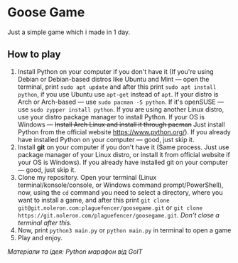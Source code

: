 # Goose Game
Just a simple game which i made in 1 day.

## How to play
1. Install Python on your computer if you don't have it (If you're using Debian or Debian-based distros like Ubuntu and Mint — open the terminal, print `sudo apt update` and after this print `sudo apt install python`, if you use Ubuntu use `apt-get` instead of `apt`. If your distro is Arch or Arch-based — use `sudo pacman -S python`. If it's openSUSE — use `sudo zypper install python`. If you are using another Linux distro, use your distro package manager to install Python. If your OS is Windows — ~~Install Arch Linux and install it through pacman~~ Just install Python from the official website https://www.python.org/). If you already have installed Python on your computer — good, just skip it.
2. Install **git** on your computer if you don't have it (Same process. Just use package manager of your Linux distro, or install it from official website if your OS is Windows). If you already have installed git on your computer — good, just skip it.
3. Clone my repository. Open your terminal (Linux terminal/konsole/console, or Windows command prompt/PowerShell), now, using the `cd` command you need to select a directory, where you want to install a game, and after this print `git clone git@git.noleron.com:plaguefencer/goosegame.git` or `git clone https://git.noleron.com/plaguefencer/goosegame.git`. *Don't close a terminal after this.*
4. Now, print `python3 main.py` or `python main.py` in terminal to open a game
5. Play and enjoy.



*Матеріали та ідея: Python марафон від GoIT*
